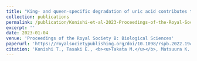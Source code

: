 ```yaml
---
title: "King- and queen-specific degradation of uric acid contributes to reproduction in termites"
collection: publications
permalink: /publication/Konishi-et-al-2023-Proceedings-of-the-Royal-Society-B
excerpt: ''
date: 2023-01-04
venue: 'Proceedings of the Royal Society B: Biological Sciences'
paperurl: 'https://royalsocietypublishing.org/doi/10.1098/rspb.2022.1942'
citation: 'Konishi T., Tasaki E., <b><u>Takata M.</u></b>, Matsuura K. (2023) <b><i>Proceedings of the Royal Society B: Biological Sciences</i></b> 290: 20221942.'
---
```


<!-- 論文の要約・解説など入れたければここ打つ -->
